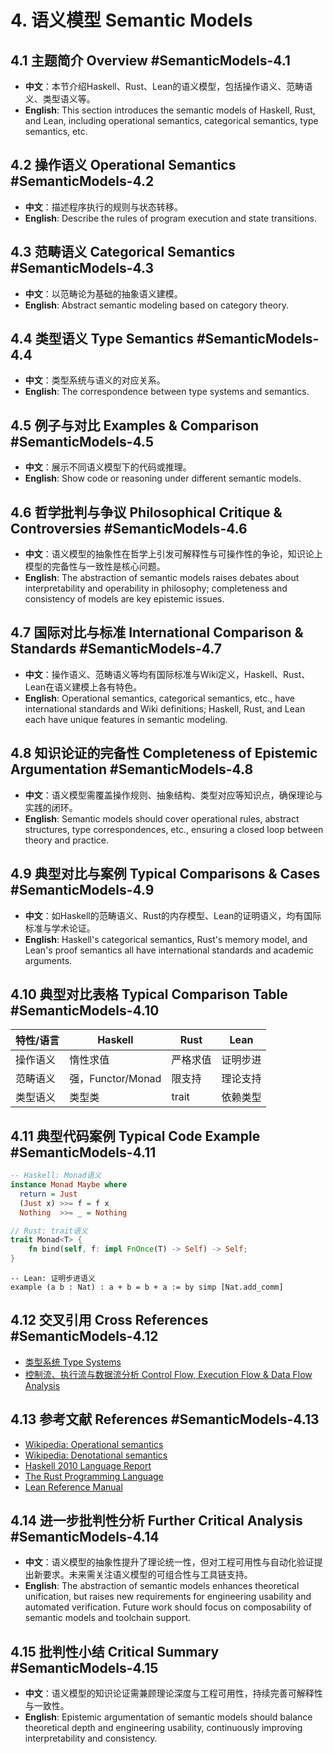 # 4. 语义模型 Semantic Models

## 4.1 主题简介 Overview #SemanticModels-4.1

- **中文**：本节介绍Haskell、Rust、Lean的语义模型，包括操作语义、范畴语义、类型语义等。
- **English**: This section introduces the semantic models of Haskell, Rust, and Lean, including operational semantics, categorical semantics, type semantics, etc.

## 4.2 操作语义 Operational Semantics #SemanticModels-4.2

- **中文**：描述程序执行的规则与状态转移。
- **English**: Describe the rules of program execution and state transitions.

## 4.3 范畴语义 Categorical Semantics #SemanticModels-4.3

- **中文**：以范畴论为基础的抽象语义建模。
- **English**: Abstract semantic modeling based on category theory.

## 4.4 类型语义 Type Semantics #SemanticModels-4.4

- **中文**：类型系统与语义的对应关系。
- **English**: The correspondence between type systems and semantics.

## 4.5 例子与对比 Examples & Comparison #SemanticModels-4.5

- **中文**：展示不同语义模型下的代码或推理。
- **English**: Show code or reasoning under different semantic models.

## 4.6 哲学批判与争议 Philosophical Critique & Controversies #SemanticModels-4.6

- **中文**：语义模型的抽象性在哲学上引发可解释性与可操作性的争论，知识论上模型的完备性与一致性是核心问题。
- **English**: The abstraction of semantic models raises debates about interpretability and operability in philosophy; completeness and consistency of models are key epistemic issues.

## 4.7 国际对比与标准 International Comparison & Standards #SemanticModels-4.7

- **中文**：操作语义、范畴语义等均有国际标准与Wiki定义，Haskell、Rust、Lean在语义建模上各有特色。
- **English**: Operational semantics, categorical semantics, etc., have international standards and Wiki definitions; Haskell, Rust, and Lean each have unique features in semantic modeling.

## 4.8 知识论证的完备性 Completeness of Epistemic Argumentation #SemanticModels-4.8

- **中文**：语义模型需覆盖操作规则、抽象结构、类型对应等知识点，确保理论与实践的闭环。
- **English**: Semantic models should cover operational rules, abstract structures, type correspondences, etc., ensuring a closed loop between theory and practice.

## 4.9 典型对比与案例 Typical Comparisons & Cases #SemanticModels-4.9

- **中文**：如Haskell的范畴语义、Rust的内存模型、Lean的证明语义，均有国际标准与学术论证。
- **English**: Haskell's categorical semantics, Rust's memory model, and Lean's proof semantics all have international standards and academic arguments.

## 4.10 典型对比表格 Typical Comparison Table #SemanticModels-4.10

| 特性/语言 | Haskell | Rust | Lean |
|-----------|---------|------|------|
| 操作语义  | 惰性求值 | 严格求值 | 证明步进 |
| 范畴语义  | 强，Functor/Monad | 限支持 | 理论支持 |
| 类型语义  | 类型类 | trait | 依赖类型 |

## 4.11 典型代码案例 Typical Code Example #SemanticModels-4.11

```haskell
-- Haskell: Monad语义
instance Monad Maybe where
  return = Just
  (Just x) >>= f = f x
  Nothing  >>= _ = Nothing
```

```rust
// Rust: trait语义
trait Monad<T> {
    fn bind(self, f: impl FnOnce(T) -> Self) -> Self;
}
```

```lean
-- Lean: 证明步进语义
example (a b : Nat) : a + b = b + a := by simp [Nat.add_comm]
```

## 4.12 交叉引用 Cross References #SemanticModels-4.12

- [类型系统 Type Systems](../TypeSystems/README.md)
- [控制流、执行流与数据流分析 Control Flow, Execution Flow & Data Flow Analysis](../ControlFlow_ExecutionFlow_DataFlow/README.md)

## 4.13 参考文献 References #SemanticModels-4.13

- [Wikipedia: Operational semantics](https://en.wikipedia.org/wiki/Operational_semantics)
- [Wikipedia: Denotational semantics](https://en.wikipedia.org/wiki/Denotational_semantics)
- [Haskell 2010 Language Report](https://www.haskell.org/onlinereport/haskell2010/)
- [The Rust Programming Language](https://doc.rust-lang.org/book/)
- [Lean Reference Manual](https://leanprover.github.io/reference/)

## 4.14 进一步批判性分析 Further Critical Analysis #SemanticModels-4.14

- **中文**：语义模型的抽象性提升了理论统一性，但对工程可用性与自动化验证提出新要求。未来需关注语义模型的可组合性与工具链支持。
- **English**: The abstraction of semantic models enhances theoretical unification, but raises new requirements for engineering usability and automated verification. Future work should focus on composability of semantic models and toolchain support.

## 4.15 批判性小结 Critical Summary #SemanticModels-4.15

- **中文**：语义模型的知识论证需兼顾理论深度与工程可用性，持续完善可解释性与一致性。
- **English**: Epistemic argumentation of semantic models should balance theoretical depth and engineering usability, continuously improving interpretability and consistency.
